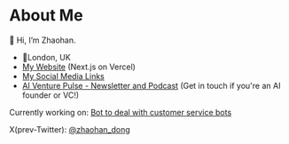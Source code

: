 <!---
zhaohan-dong/zhaohan-dong is a ✨ special ✨ repository because its `README.md` (this file) appears on your GitHub profile.
You can click the Preview link to take a look at your changes.
--->
# About Me
👋 Hi, I’m Zhaohan.

<ul>
  <li>📍London, UK</li>
  <li><a href="https://zhaohandong.com">My Website</a> (Next.js on Vercel)</li>
  <li><a href="https://linktr.ee/zhaohan_dong">My Social Media Links</a></li>
  <li><a href="https://www.aiventurepulse.com">AI Venture Pulse - Newsletter and Podcast</a> (Get in touch if you're an AI founder or VC!)</li>
</ul>

Currently working on:
<a href="https://bot-for-bots.vercel.app">Bot to deal with customer service bots</a>

X(prev-Twitter): [@zhaohan_dong](https://twitter.com/zhaohan_dong)
